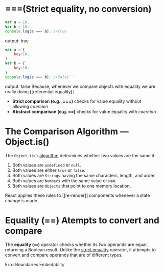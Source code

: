 # ===(Strict equality,  no conversion)
```js
var a = 10;
var b = 10;
console.log(a === b); //true
```
output: true


```js
var a = {
	key:10;
}
var b = { 
	key:10;
}
console.log(a === b); //false```

```
output: false
	Because, whenever we compare objects with equality we are really doing [[referential equality]]


- **Strict comparison (e.g., ===)** checks for value equality without allowing _coercion_
- **Abstract comparison (e.g. ==)** checks for value equality with _coercion_ 

# The Comparison Algorithm — Object.is()

The `Object.is()` [algorithm](https://developer.mozilla.org/en-US/docs/Web/JavaScript/Reference/Global_Objects/Object/is#description) determines whether two values are the same if:

1. Both values are `undefined` or `null`.
2. Both values are either `true` or `false`.
3. Both values are `Strings` having the same characters, length, and order.
4. Both values are `Numbers` with the same value or `NaN`.
5. Both values are `Objects` that point to one memory location.

React applies these rules to [[re-render]] components whenever a state change is made.


# Equality (==) Atempts to convert and compare

The **equality (`==`)** operator checks whether its two operands are equal, returning a Boolean result. Unlike the [strict equality](https://developer.mozilla.org/en-US/docs/Web/JavaScript/Reference/Operators/Strict_equality) operator, it attempts to convert and compare operands that are of different types.

ErrorBoundaries
Embedablity